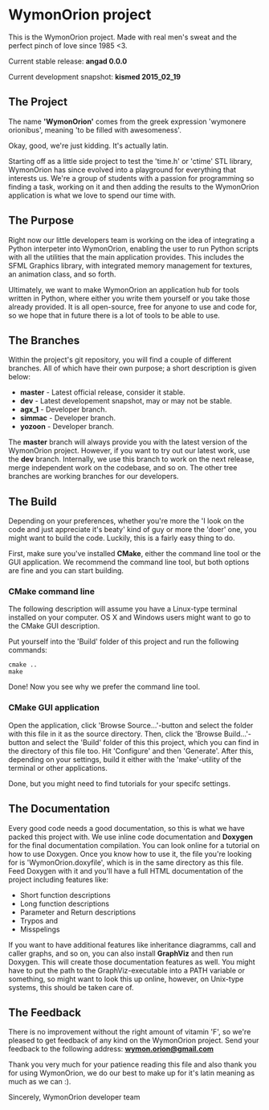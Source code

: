 WymonOrion project
==========

This is the WymonOrion project. Made with real men's sweat and the perfect pinch of love since 1985 <3.

Current stable release: **angad 0.0.0**

Current development snapshot: **kismed 2015_02_19**

## The Project

The name **'WymonOrion'** comes from the greek expression 'wymonere orionibus', meaning 'to be filled with awesomeness'. 

Okay, good, we're just kidding. It's actually latin.

Starting off as a little side project to test the 'time.h' or 'ctime' STL library, WymonOrion has since evolved into a playground for everything that interests us. We're a group of students with a passion for programming so finding a task, working on it and then adding the results to the WymonOrion application is what we love to spend our time with.

## The Purpose

Right now our little developers team is working on the idea of integrating a Python interpeter into WymonOrion, enabling the user to run Python scripts with all the utilities that the main application provides. This includes the SFML Graphics library, with integrated memory management for textures, an animation class, and so forth.

Ultimately, we want to make WymonOrion an application hub for tools written in Python, where either you write them yourself or you take those already provided. It is all open-source, free for anyone to use and code for, so we hope that in future there is a lot of tools to be able to use.

## The Branches

Within the project's git repository, you will find a couple of different branches. All of which have their own purpose; a short description is given below:

* **master** - Latest official release, consider it stable.
* **dev** - Latest developement snapshot, may or may not be stable.
* **agx_1** - Developer branch.
* **simmac** - Developer branch.
* **yozoon** - Developer branch.

The **master** branch will always provide you with the latest version of the WymonOrion project. However, if you want to try out our latest work, use the **dev** branch. Internally, we use this branch to work on the next release, merge independent work on the codebase, and so on. The other tree branches are working branches for our developers.

## The Build

Depending on your preferences, whether you're more the 'I look on the code and just appreciate it's beaty' kind of guy or more the 'doer' one, you might want to build the code. Luckily, this is a fairly easy thing to do.

First, make sure you've installed **CMake**, either the command line tool or the GUI application. We recommend the command line tool, but both options are fine and you can start building.

### CMake command line

The following description will assume you have a Linux-type terminal installed on your computer. OS X and Windows users might want to go to the CMake GUI description. 

Put yourself into the 'Build' folder of this project and run the following commands:

```
cmake ..
make
```

Done! Now you see why we prefer the command line tool.

### CMake GUI application

Open the application, click 'Browse Source...'-button and select the folder with this file in it as the source directory. Then, click the 'Browse Build...'-button and select the 'Build' folder of this this project, which you can find in the directory of this file too. Hit 'Configure' and then 'Generate'. After this, depending on your settings, build it either with the 'make'-utility of the terminal or other applications.

Done, but you might need to find tutorials for your specifc settings.

## The Documentation

Every good code needs a good documentation, so this is what we have packed this project with. We use inline code documentation and **Doxygen** for the final documentation compilation. You can look online for a tutorial on how to use Doxygen. Once you know how to use it, the file you're looking for is 'WymonOrion.doxyfile', which is in the same directory as this file. Feed Doxygen with it and you'll have a full HTML documentation of the project including features like: 

- Short function descriptions
- Long function descriptions
- Parameter and Return descriptions
- Trypos and
- Misspelings 

If you want to have additional features like inheritance diagramms, call and caller graphs, and so on, you can also install **GraphViz** and then run Doxygen. This will create those documentation features as well. You might have to put the path to the GraphViz-executable into a PATH variable or something, so might want to look this up online, however, on Unix-type systems, this should be taken care of.

## The Feedback

There is no improvement without the right amount of vitamin 'F', so we're pleased to get feedback of any kind on the WymonOrion project. Send your feedback to the following address: **wymon.orion@gmail.com**

Thank you very much for your patience reading this file and also thank you for using WymonOrion, we do our best to make up for it's latin meaning as much as we can :).

Sincerely,
WymonOrion developer team
